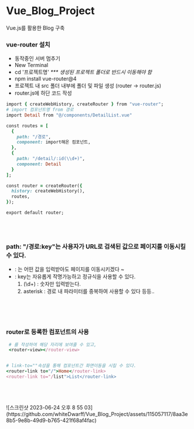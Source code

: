 # Vue_Blog_Project
Vue.js를 활용한 Blog 구축


### vue-router 설치
- 동작중인 서버 멈추기
- New Terminal
- cd '프로젝트명' _*** 생성된 프로젝트 폴더로 반드시 이동해야 함_
- npm install vue-router@4
- 프로젝트 내 src 폴더 내부에 폴더 및 파일 생성 (router -> router.js)
- router.js에 하단 코드 작성
```ruby
import { createWebHistory, createRouter } from "vue-router";
# import 컴포넌트명 from 경로
import Detail from "@/components/DetailList.vue"

const routes = [
  {
    path: "/경로",
    component: import해온 컴포넌트,
  },
  {
    path: "/detail/:id(\\d+)",
    component: Detail
  }
];

const router = createRouter({
  history: createWebHistory(),
  routes,
});

export default router; 
```
<br>
<br>

### path: "/경로:key"는 사용자가 URL로 검색된 값으로 페이지를 이동시킬 수 있다.
- : 는 어떤 값을 입력받아도 페이지를 이동시키겠다 ~
- : key는 자유롭게 작명가능하고 정규식을 사용할 수 있다.
  1.  (\\d+) : 숫자만 입력받는다.
  2.  asterisk  : 경로 내 파라미터를 중복하여 사용할 수 있다 등등..
<br>
<br>
<br>

### router로 등록한 컴포넌트의 사용
```ruby
 # 를 작성하여 해당 자리에 보여줄 수 있고,
 <router-view></router-view>
```
```ruby

# link-to=""속성을 통해 컴포넌트간 화면이동을 시킬 수 있다.
<router-link to="/">Home</router-link>
<router-link to="/list">List</router-link>
```

<br>
<br>
<br>
![스크린샷 2023-06-24 오후 8 55 03](https://github.com/whiteDwarff/Vue_Blog_Project/assets/115057117/8aa3e8b5-9e8b-49d9-b765-421f68af4fac)


